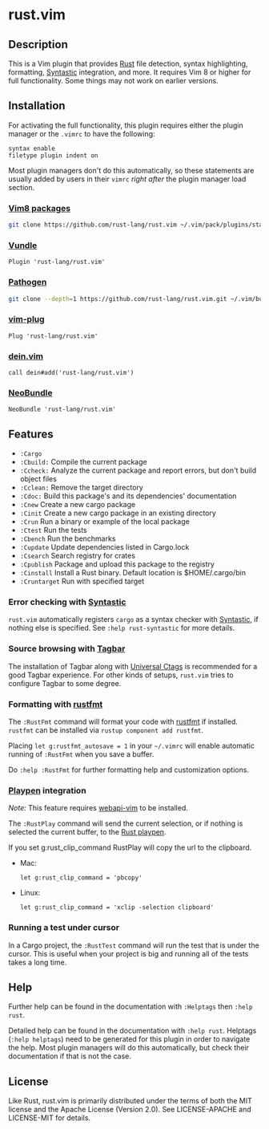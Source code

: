 # rust.vim

## Description

This is a Vim plugin that provides [Rust][r] file detection, syntax highlighting, formatting,
[Syntastic][syn] integration, and more. It requires Vim 8 or higher for full functionality.
Some things may not work on earlier versions. 

## Installation

For activating the full functionality, this plugin requires either the plugin
manager or the `.vimrc` to have the following:

```vim
syntax enable
filetype plugin indent on
```

Most plugin managers don't do this automatically, so these statements are
usually added by users in their `vimrc` _right after_ the plugin manager load
section.

### [Vim8 packages][vim8pack]

```sh
git clone https://github.com/rust-lang/rust.vim ~/.vim/pack/plugins/start/rust.vim
```

### [Vundle][v]

```vim
Plugin 'rust-lang/rust.vim'
```

### [Pathogen][p]

```sh
git clone --depth=1 https://github.com/rust-lang/rust.vim.git ~/.vim/bundle/rust.vim
```

### [vim-plug][vp]

```vim
Plug 'rust-lang/rust.vim'
```

### [dein.vim][d]

```vim
call dein#add('rust-lang/rust.vim')
```

### [NeoBundle][nb]

```vim
NeoBundle 'rust-lang/rust.vim'
```

## Features

* `:Cargo`
* `:Cbuild:` Compile the current package
* `:Ccheck:` Analyze the current package and report errors, but don't build object files
* `:Cclean:` Remove the target directory
* `:Cdoc:` Build this package's and its dependencies' documentation
* `:Cnew` Create a new cargo package
* `:Cinit` Create a new cargo package in an existing directory
* `:Crun`  Run a binary or example of the local package
* `:Ctest` Run the tests
* `:Cbench` Run the benchmarks
* `:Cupdate` Update dependencies listed in Cargo.lock
* `:Csearch` Search registry for crates
* `:Cpublish` Package and upload this package to the registry
* `:Cinstall` Install a Rust binary. Default location is $HOME/.cargo/bin
* `:Cruntarget` Run with specified target

### Error checking with [Syntastic][syn]

`rust.vim` automatically registers `cargo` as a syntax checker with
[Syntastic][syn], if nothing else is specified. See `:help rust-syntastic`
for more details.

### Source browsing with [Tagbar][tgbr]

The installation of Tagbar along with [Universal Ctags][uctags] is recommended
for a good Tagbar experience. For other kinds of setups, `rust.vim` tries to
configure Tagbar to some degree.

### Formatting with [rustfmt][rfmt]

The `:RustFmt` command will format your code with
[rustfmt][rfmt] if installed. `rustfmt` can be installed
via `rustup component add rustfmt`.

Placing `let g:rustfmt_autosave = 1` in your `~/.vimrc` will
enable automatic running of `:RustFmt` when you save a buffer.

Do `:help :RustFmt` for further formatting help and customization
options.

### [Playpen][pp] integration

*Note:* This feature requires [webapi-vim][wav] to be installed.

The `:RustPlay` command will send the current selection, or if
nothing is selected the current buffer, to the [Rust playpen][pp].

If you set g:rust_clip_command RustPlay will copy the url to the clipboard.

- Mac:

      let g:rust_clip_command = 'pbcopy'

- Linux:

      let g:rust_clip_command = 'xclip -selection clipboard'

### Running a test under cursor

In a Cargo project, the `:RustTest` command will run the test that is under the cursor.
This is useful when your project is big and running all of the tests takes a long time.

## Help

Further help can be found in the documentation with `:Helptags` then `:help rust`.

Detailed help can be found in the documentation with `:help rust`.
Helptags (`:help helptags`) need to be generated for this plugin
in order to navigate the help. Most plugin managers will do this
automatically, but check their documentation if that is not the case.

## License

Like Rust, rust.vim is primarily distributed under the terms of both the MIT
license and the Apache License (Version 2.0). See LICENSE-APACHE and
LICENSE-MIT for details.

[r]: https://www.rust-lang.org
[v]: https://github.com/gmarik/vundle
[vqs]: https://github.com/gmarik/vundle#quick-start
[p]: https://github.com/tpope/vim-pathogen
[nb]: https://github.com/Shougo/neobundle.vim
[vp]: https://github.com/junegunn/vim-plug
[d]: https://github.com/Shougo/dein.vim
[rfmt]: https://github.com/rust-lang-nursery/rustfmt
[syn]: https://github.com/scrooloose/syntastic
[tgbr]: https://github.com/majutsushi/tagbar
[uctags]: https://ctags.io
[wav]: https://github.com/mattn/webapi-vim
[pp]: https://play.rust-lang.org/
[vim8pack]: http://vimhelp.appspot.com/repeat.txt.html#packages
